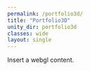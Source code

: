```yaml
---
permalink: /portfolio3d/
title: "Portfolio3D"
unity_dir: portfolio3d
classes: wide
layout: single
---
```


Insert a webgl content.
